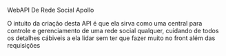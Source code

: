 WebAPI De Rede Social Apollo

O intuito da criação desta API é que ela sirva como uma central para controle e gerenciamento de uma rede social qualquer, cuidando de todos os detalhes cábiveis a ela lidar sem ter que fazer muito no front além das requisições
